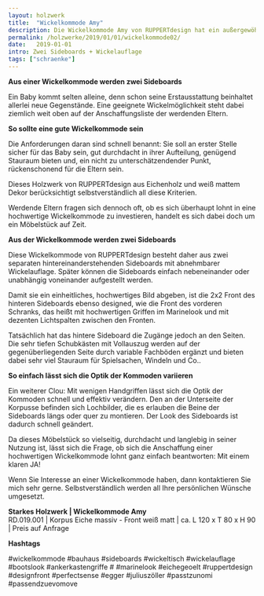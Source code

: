 ```yaml
---
layout: holzwerk
title:  "Wickelkommode Amy"
description: Die Wickelkommode Amy von RUPPERTdesign hat ein außergewöhnliches Design.
permalink: /holzwerke/2019/01/01/wickelkommode02/
date:   2019-01-01
intro: Zwei Sideboards + Wickelauflage
tags: ["schraenke"]
---
```



**Aus einer Wickelkommode werden zwei Sideboards**

Ein Baby kommt selten alleine, denn schon seine Erstausstattung beinhaltet allerlei neue Gegenstände. 
Eine geeignete Wickelmöglichkeit steht dabei ziemlich weit oben auf der Anschaffungsliste der werdenden Eltern. 

**So sollte eine gute Wickelkommode sein**

Die Anforderungen daran sind schnell benannt: Sie soll an erster Stelle sicher für das Baby sein, gut durchdacht in ihrer Aufteilung, genügend Stauraum bieten und, ein nicht zu unterschätzendender Punkt, rückenschonend für die Eltern sein. 

Dieses Holzwerk von RUPPERTdesign aus Eichenholz und weiß mattem Dekor berücksichtigt selbstverständlich all diese Kriterien.  

Werdende Eltern fragen sich dennoch oft, ob es sich überhaupt lohnt in eine hochwertige Wickelkommode zu investieren, handelt es sich dabei doch um ein Möbelstück auf Zeit. 

**Aus der Wickelkommode werden zwei Sideboards**

Diese Wickelkommode von RUPPERTdesign besteht daher aus zwei separaten hintereinanderstehenden Sideboards mit abnehmbarer Wickelauflage.
Später können die Sideboards einfach nebeneinander oder unabhängig voneinander aufgestellt werden. 

Damit sie ein einheitliches, hochwertiges Bild abgeben, ist die 2x2 Front des hinteren Sideboards ebenso designed, wie die Front des vorderen Schranks, das heißt mit hochwertigen Griffen im Marinelook und mit dezenten Lichtspalten zwischen den Fronten. 

Tatsächlich hat das hintere Sideboard die Zugänge jedoch an den Seiten. 
Die sehr tiefen Schubkästen mit Vollauszug werden auf der gegenüberliegenden Seite durch variable Fachböden ergänzt und bieten dabei sehr viel Stauraum für Spielsachen, Windeln und Co..

**So einfach lässt sich die Optik der Kommoden variieren**

Ein weiterer Clou: Mit wenigen Handgriffen lässt sich die Optik der Kommoden schnell und effektiv verändern. Den an der Unterseite der Korpusse befinden sich Lochbilder, die es erlauben die Beine der Sideboards längs oder quer zu montieren. Der Look des Sideboards ist dadurch schnell geändert.

Da dieses Möbelstück so vielseitig, durchdacht und langlebig in seiner Nutzung ist, lässt sich die Frage, ob sich die Anschaffung einer hochwertigen Wickelkommode lohnt ganz einfach beantworten: Mit einem klaren JA! 

Wenn Sie Interesse an einer Wickelkommode haben, dann kontaktieren Sie mich sehr gerne. Selbstverständlich werden all Ihre persönlichen Wünsche umgesetzt. 



**Starkes Holzwerk \| Wickelkommode Amy**    
RD.019.001  \| 	Korpus Eiche massiv - Front weiß matt \| ca. L 120 x T 80 x H 90 \| Preis auf Anfrage


**Hashtags**

#wickelkommode 
#bauhaus 
#sideboards 
#wickeltisch 
#wickelauflage 
#bootslook 
#ankerkastengriffe #
#marinelook
#eichegeoelt 
#ruppertdesign 
#designfront 
#perfectsense 
#egger 
#juliuszöller
#passtzunomi
#passendzuevomove
